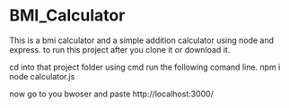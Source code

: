 # BMI_Calculator
This is a bmi calculator and a simple addition calculator using node and express.
to run this project after you clone it or download it.

cd into that project folder using cmd 
run the following comand line. 
npm i 
node calculator.js

now go to you bwoser and paste http://localhost:3000/
